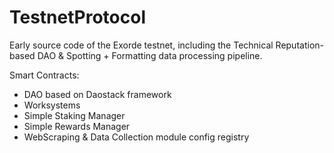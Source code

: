 # TestnetProtocol

Early source code of the Exorde testnet, including the Technical Reputation-based DAO & Spotting + Formatting data processing pipeline.

 Smart Contracts:
 - DAO based on Daostack framework
 - Worksystems
 - Simple Staking Manager
 - Simple Rewards Manager
 - WebScraping & Data Collection module config registry
